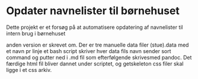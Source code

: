 # Opdater navnelister til børnehuset
Dette projekt er et forsøg på at automatisere opdatering af navnelister til intern brug i børnehuset

anden version er skrevet om. Der er tre manuelle data filer  (stue).data med et navn pr linje
et bash script skriver hver data fils navn sender sort command og putter ned i .md fil som efterfølgende skrivesmed pandoc.
Det færdige html fil bliver dannet under scriptet, og getskeleton css filer skal ligge i et css arkiv. 
